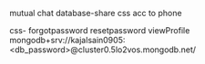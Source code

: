 
mutual chat
database-share
css acc to phone



css-
forgotpassword
resetpassword
viewProfile
mongodb+srv://kajalsain0905:<db_password>@cluster0.5lo2vos.mongodb.net/











